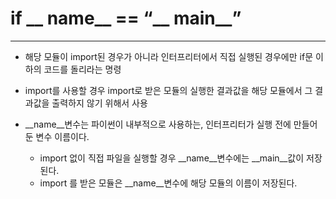 # if __ name__ == “__ main__”

--------------------------------------------

- 해당 모듈이 import된 경우가 아니라 인터프리터에서 직접 실행된 경우에만 if문 이하의 코드를 돌리라는 명령


- import를 사용할 경우 import로 받은 모듈의 실행한 결과값을
해당 모듈에서 그 결과값을 출력하지 않기 위해서 사용


- __name__변수는 파이썬이 내부적으로 사용하는, 인터프리터가 실행 전에 만들어 둔 변수 이름이다.    
    - import 없이 직접 파일을 실행할 경우 __name__변수에는 __main__값이 저장된다.   
    - import 를 받은 모듈은 __name__변수에 해당 모듈의 이름이 저장된다.